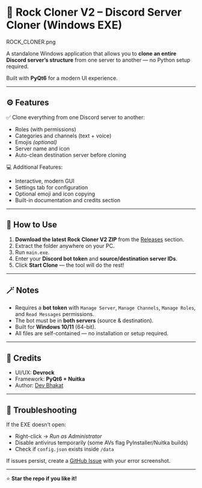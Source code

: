 # 💠 Rock Cloner V2 – Discord Server Cloner (Windows EXE)

ROCK_CLONER.png

A standalone Windows application that allows you to **clone an entire Discord server’s structure** from one server to another — no Python setup required.  

Built with **PyQt6** for a modern UI experience.

---

## ⚙️ Features

✅ Clone everything from one Discord server to another:
- Roles (with permissions)  
- Categories and channels (text + voice)  
- Emojis *(optional)*  
- Server name and icon  
- Auto-clean destination server before cloning  

💻 Additional Features:
- Interactive, modern GUI  
- Settings tab for configuration  
- Optional emoji and icon copying  
- Built-in documentation and credits section  

---

## 🚀 How to Use

1. **Download the latest Rock Cloner V2 ZIP** from the [Releases](../../releases/tag/v2.0) section.  
2. Extract the folder anywhere on your PC.  
3. Run `main.exe`.  
4. Enter your **Discord bot token** and **source/destination server IDs**.  
5. Click **Start Clone** — the tool will do the rest!  

---

## 🪄 Notes

- Requires a **bot token** with `Manage Server`, `Manage Channels`, `Manage Roles`, and `Read Messages` permissions.  
- The bot must be in **both servers** (source & destination).  
- Built for **Windows 10/11** (64-bit).  
- All files are self-contained — no installation or setup required.  

---

## 🧩 Credits

- UI/UX: **Devrock**  
- Framework: **PyQt6 + Nuitka**  
- Author: [Dev Bhakat](https://github.com/devrock07)  

---

## 🐛 Troubleshooting

If the EXE doesn’t open:
- Right-click → *Run as Administrator*  
- Disable antivirus temporarily (some AVs flag PyInstaller/Nuitka builds)  
- Check if `config.json` exists inside `/data`  

If issues persist, create a [GitHub Issue](../../issues) with your error screenshot.

---

⭐ **Star the repo if you like it!**

